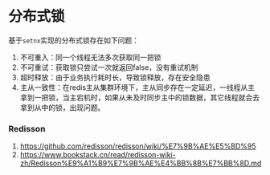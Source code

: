 # 分布式锁

基于`setnx`实现的分布式锁存在如下问题：

1. 不可重入：同一个线程无法多次获取同一把锁
2. 不可重试：获取锁只尝试一次就返回false，没有重试机制
3. 超时释放：由于业务执行耗时长，导致锁释放，存在安全隐患
4. 主从一致性：在redis主从集群环境下，主从同步存在一定延迟，一线程从主拿到一把锁，当主宕机时，如果从未及时同步主中的锁数据，其它线程就会去拿到从中的锁，出现问题。

### Redisson

1. https://github.com/redisson/redisson/wiki/%E7%9B%AE%E5%BD%95
2. https://www.bookstack.cn/read/redisson-wiki-zh/Redisson%E9%A1%B9%E7%9B%AE%E4%BB%8B%E7%BB%8D.md